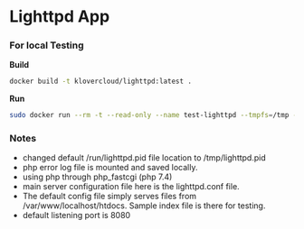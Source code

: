 # Lighttpd App
#####
### For local Testing

**Build**
```sh
docker build -t klovercloud/lighttpd:latest .
```
**Run**
```sh
sudo docker run --rm -t --read-only --name test-lighttpd --tmpfs=/tmp -v /home/arjun/Docker-vol/lighttpd-vol/php-log:/var/log/php7 -v /home/arjun/random_stuff/lighttpd-docker:/var/www/localhost/htdocs -v /home/arjun/Docker-vol/lighttpd-vol/config:/etc/lighttpd -p 8080:8080 klovercloud/lighttpd:latest
```
### Notes
- changed default /run/lighttpd.pid file location to /tmp/lighttpd.pid
- php error log file is mounted and saved locally.
- using php through php_fastcgi (php 7.4)
- main server configuration file here is the lighttpd.conf file.
- The default config file simply serves files from /var/www/localhost/htdocs. Sample index file is there for testing. 
- default listening port is 8080